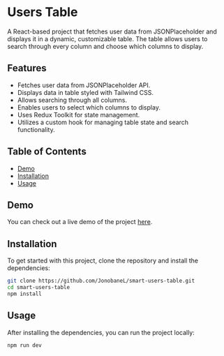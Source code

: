 # Users Table

A React-based project that fetches user data from JSONPlaceholder and displays it in a dynamic, customizable table. The table allows users to search through every column and choose which columns to display.

## Features

- Fetches user data from JSONPlaceholder API.
- Displays data in table styled with Tailwind CSS.
- Allows searching through all columns.
- Enables users to select which columns to display.
- Uses Redux Toolkit for state management.
- Utilizes a custom hook for managing table state and search functionality.

## Table of Contents

- [Demo](#demo)
- [Installation](#installation)
- [Usage](#usage)


## Demo

You can check out a live demo of the project [here](https://66d4c9d851e7a43655d09fcb--peaceful-mousse-849466.netlify.app/).

## Installation

To get started with this project, clone the repository and install the dependencies:

```bash
git clone https://github.com/JonobaneL/smart-users-table.git
cd smart-users-table
npm install
```

## Usage

After installing the dependencies, you can run the project locally:

```bash
npm run dev
```

